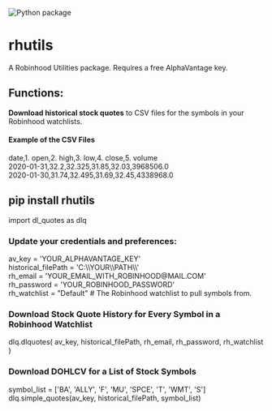![Python package](https://github.com/altctrlmm/Robinhood-Watchlist-Stock-History/workflows/Python%20package/badge.svg)

<h1>rhutils</h1>
A Robinhood Utilities package. Requires a free AlphaVantage key.

<h2>Functions:</h2>
<b>Download historical stock quotes</b> to CSV files for the symbols in your Robinhood watchlists.


<h4>Example of the CSV Files</h4>
date,1. open,2. high,3. low,4. close,5. volume<br/>
2020-01-31,32.2,32.325,31.85,32.03,3968506.0<br/>
2020-01-30,31.74,32.495,31.69,32.45,4338968.0

<h2>pip install rhutils</h2>
import dl_quotes as dlq


<h3>Update your credentials and preferences:</h3>
av_key = 'YOUR_ALPHAVANTAGE_KEY'<br/>
historical_filePath = 'C:\\YOUR\\PATH\\'<br/>
rh_email = 'YOUR_EMAIL_WITH_ROBINHOOD@MAIL.COM'<br/>
rh_password = 'YOUR_ROBINHOOD_PASSWORD'<br/>
rh_watchlist = "Default"  # The Robinhood watchlist to pull symbols from.


<h3>Download Stock Quote History for Every Symbol in a Robinhood Watchlist</h3>
dlq.dlquotes( av_key, historical_filePath, rh_email, rh_password, rh_watchlist )


<h3>Download DOHLCV for a List of Stock Symbols</h3>
symbol_list = ['BA', 'ALLY', 'F', 'MU', 'SPCE', 'T', 'WMT', 'S']<br/>
dlq.simple_quotes(av_key, historical_filePath, symbol_list)
